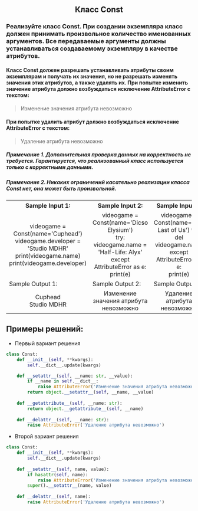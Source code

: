 <h2 style="text-align:center">Класс Const</h2>

### Реализуйте класс Const. При создании экземпляра класс должен принимать произвольное количество именованных аргументов. Все передаваемые аргументы должны устанавливаться создаваемому экземпляру в качестве атрибутов.
#### Класс Const должен разрешать устанавливать атрибуты своим экземплярам и получать их значения, но не разрешать изменять значения этих атрибутов, а также удалять их. При попытке изменить значение атрибута должно возбуждаться исключение AttributeError с текстом:
> Изменение значения атрибута невозможно

#### При попытке удалить атрибут должно возбуждаться исключение AttributeError с текстом:
> Удаление атрибута невозможно

##### Примечание 1. Дополнительная проверка данных на корректность не требуется. Гарантируется, что реализованный класс используется только с корректными данными.
##### Примечание 2. Никаких ограничений касательно реализации класса Const нет, она может быть произвольной.

<table align="center">
  <tbody>
    <tr>
      <th>Sample Input 1: </th>
      <th>Sample Input 2: </th>
      <th>Sample Input 3: </th>
    </tr>
    <tr>
      <td align="center">videogame = Const(name='Cuphead')<br>
                          videogame.developer = 'Studio MDHR'<br>
                          print(videogame.name)<br>
                          print(videogame.developer)<br></td>
      <td align="center">videogame = Const(name='Dicso Elysium')<br>
                          try:<br>
                              videogame.name = 'Half-Life: Alyx'<br>
                          except AttributeError as e:<br>
                              print(e)<br></td>
      <td align="center">videogame = Const(name='The Last of Us')
                          try:<br>
                              del videogame.name<br>
                          except AttributeError as e:<br>
                              print(e)<br></td>
    </tr>
    <tr>
      <td>Sample Output 1:</td>
      <td>Sample Output 2:</td>
      <td>Sample Output 3:</td>
      </tr>
    <tr>
      <td align="center">
                        Cuphead<br>
                        Studio MDHR<br>
      </td>
      <td align="center">
                        Изменение значения атрибута невозможно<br>
      </td>
      <td align="center">
                        Удаление атрибута невозможно<br>
      </td>
    </tr>
  </tbody>
</table>



## Примеры решений:
* Первый вариант решения
```python
class Const:
    def __init__(self, **kwargs):
        self.__dict__.update(kwargs)

    def __setattr__(self, __name: str, __value):
        if __name in self.__dict__:
            raise AttributeError('Изменение значения атрибута невозможно')
        return object.__setattr__(self, __name, __value)
    
    def __getattribute__(self, __name: str):
        return object.__getattribute__(self, __name)
    
    def __delattr__(self, __name: str):
        raise AttributeError('Удаление атрибута невозможно')
```
* Второй вариант решения

```python
class Const:
    def __init__(self, **kwargs): 
        self.__dict__.update(kwargs)
        
    def __setattr__(self, name, value):
        if hasattr(self, name):
            raise AttributeError('Изменение значения атрибута невозможно')
        super().__setattr__(name, value)
        
    def __delattr__(self, name): 
        raise AttributeError('Удаление атрибута невозможно')       
```



